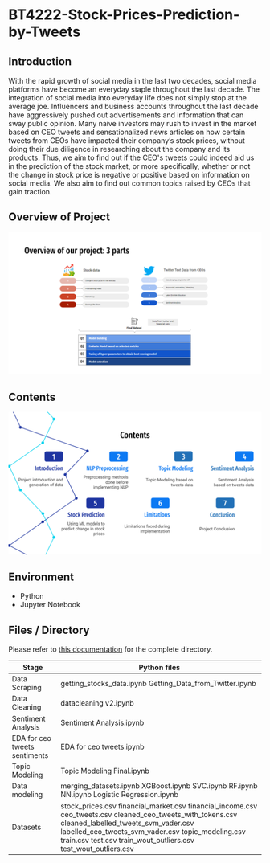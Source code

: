 # BT4222-Stock-Prices-Prediction-by-Tweets

## Introduction
With the rapid growth of social media in the last two decades, social media platforms have become an everyday staple throughout the last decade. The integration of social media into everyday life does not simply stop at the average joe. Influencers and business accounts throughout the last decade have aggressively pushed out advertisements and information that can sway public opinion. Many naive investors may rush to invest in the market based on CEO tweets and sensationalized news articles on how certain tweets from CEOs have impacted their company’s stock prices, without doing their due diligence in researching about the company and its products. Thus, we aim to find out if the CEO's tweets could indeed aid us in the prediction of the stock market, or more specifically, whether or not the change in stock price is negative or positive based on information on social media. We also aim to find out common topics raised by CEOs that gain traction.

## Overview of Project
![alt text](https://github.com/yingqi16/BT4222-Stock-Prices-Prediction-by-Tweets/blob/main/Screenshot%20(235).png?raw=true)

## Contents
![alt text](https://github.com/yingqi16/BT4222-Stock-Prices-Prediction-by-Tweets/blob/main/Screenshot%20(236).png?raw=true)

## Environment

* Python
* Jupyter Notebook

## Files / Directory 

Please refer to <a href="https://github.com/yingqi16/BT4222-Stock-Prices-Prediction-by-Tweets/blob/main/File%20Directory.xlsx" target="_blank">this documentation</a> for the complete directory.

| Stage                         | Python files                                                                                                                                                                                                                                                              |
|-------------------------------|---------------------------------------------------------------------------------------------------------------------------------------------------------------------------------------------------------------------------------------------------------------------------|
| Data Scraping                 | getting_stocks_data.ipynb Getting_Data_from_Twitter.ipynb                                                                                                                                                                                                                 |
| Data Cleaning                 | datacleaning v2.ipynb                                                                                                                                                                                                                                                     |
| Sentiment Analysis            | Sentiment Analysis.ipynb                                                                                                                                                                                                                                                  |
| EDA for ceo tweets sentiments | EDA for ceo tweets.ipynb                                                                                                                                                                                                                                                  |
| Topic Modeling                | Topic Modeling Final.ipynb                                                                                                                                                                                                                                                |
| Data modeling                 | merging_datasets.ipynb XGBoost.ipynb SVC.ipynb RF.ipynb NN.ipynb Logistic Regression.ipynb                                                                                                                                                                                |
| Datasets                      | stock_prices.csv financial_market.csv financial_income.csv ceo_tweets.csv cleaned_ceo_tweets_with_tokens.csv cleaned_labelled_tweets_svm_vader.csv labelled_ceo_tweets_svm_vader.csv topic_modeling.csv train.csv test.csv train_wout_outliers.csv test_wout_outliers.csv |
